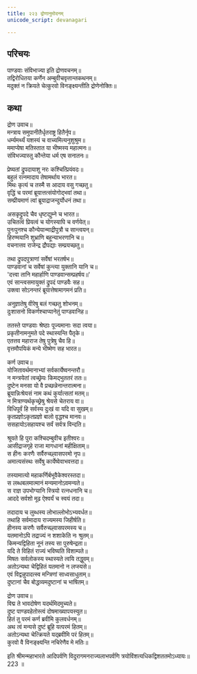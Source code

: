 ```yaml
---
title: २२३ द्रोणानुमोदनम्
unicode_script: devanagari

---
```

## परिचयः

पाण्डवाः संविभाज्या इति द्रोणवचनम्॥  
तद्विरोधितया कर्णेन अम्बुवीचवृत्तान्तकथनम्॥  
मदुक्तं न क्रियते चेत्कुरवो विनङ्क्ष्यन्तीति द्रोणेनोक्तिः॥  

## कथा

द्रोण उवाच॥  
मन्त्राय समुपानीतैर्धृतराष्ट्र हितैर्नृप॥  
धर्म्यमर्थ्यं यशस्यं च वाच्यमित्यनुशुश्रुम॥  
ममाप्येषा मतिस्तात या भीष्मस्य महात्मनः॥  
संविभज्यास्तु कौन्तेया धर्म एष सनातनः॥  

प्रेष्यतां द्रुपदायाशु नरः कश्चित्प्रियंवदः॥  
बहुलं रत्नमादाय तेषामर्थाय भारत॥  
मिथः कृत्यं च तस्मै स आदाय वसु गच्छतु॥  
वृद्धिं च परमां ब्रूयात्तत्संयोगोद्भवां तथा॥  
सम्प्रीयमाणं त्वां ब्रूयाद्राजन्दुर्योधनं तथा॥  

असकृद्द्रुपदे चैव धृष्टद्युम्ने च भारत॥  
उचितत्वं प्रियत्वं च योगस्यापि च वर्णयेत्॥  
पुनःपुनश्च कौन्येयान्माद्रीपुत्रौ च सान्त्वयन्॥  
हिरण्मयानि शुभ्राणि बहून्याभरणानि च॥  
वचनात्तव राजेन्द्र द्रौपद्याः सम्प्रयच्छतु॥  

तथा द्रुपदपुत्राणां सर्वेषां भरतर्षभ॥  
पाण्डवानां च सर्वेषां कुन्त्या युक्तानि यानि च॥  
'दत्त्वा तानि महार्हाणि पाण्डवान्सम्प्रहर्षय॥'  
एवं सान्त्वसमायुक्तं द्रुपदं पाण्डवैः सह॥  
उक्त्वा सोऽनन्तरं ब्रूयात्तेषामागमनं प्रति॥  

अनुज्ञातेषु वीरेषु बलं गच्छतु शोभनम्॥  
दुःशासनो विकर्णश्चाप्यानेतुं पाण्डवानिह॥  

ततस्ते पाण्डवाः श्रेष्ठाः पूज्यमानाः सदा त्वया॥  
प्रकृतीनामनुमते पदे स्थास्यन्ति पैतृके॥  
एतत्तव महाराज तेषु पुत्रेषु चैव हि॥  
वृत्तमौपयिकं मन्ये भीष्मेण सह भारत॥  

कर्ण उवाच॥  
योजितावर्थमानाभ्यां सर्वकार्येष्वनन्तरौ॥  
न मन्त्रयेतां त्वच्छ्रेयः किमद्भुततरं ततः॥  
दुष्टेन मनसा यो वै प्रच्छन्नेनान्तरात्मना॥  
ब्रूयान्निःश्रेयसं नाम कथं कुर्यात्सतां मतम्॥  
न मित्राण्यर्थकृच्छ्रेषु श्रेयसे चेतराय वा॥  
विधिपूर्वं हि सर्वस्य दुःखं वा यदि वा सुखम्॥  
कृतप्रज्ञोऽकृतप्रज्ञो बालो वृद्धश्च मानवः॥  
ससहायोऽसहायश्च सर्वं सर्वत्र विन्दति॥  

श्रूयते हि पुरा कश्चिदम्बुवीच इतीश्वरः॥  
आसीद्राजगृहे राजा मागधानां महीक्षिताम्॥  
स हीनः करणैः सर्वैरुच्छ्वासपरमो नृपः॥  
अमात्यसंस्थः सर्वेषु कार्येष्वेवाभवत्तदा॥  

तस्यामात्यो महाकर्णिर्बभूवैकेश्वरस्तदा॥  
स लब्धबलमात्मानं मन्यमानोऽवमन्यते॥  
स राज्ञ उपभोग्यानि स्त्रियो रत्नधनानि च॥  
आददे सर्वशो मूढ ऐश्वर्यं च स्वयं तदा॥  

तदादाय च लुब्धस्य लोभाल्लोभोऽभ्यवर्धत॥  
तथाहि सर्वमादाय राज्यमस्य जिहीर्षति॥  
हीनस्य करणैः सर्वैरुच्छ्वासपरमस्य च॥  
यतमानोऽपि तद्राज्यं न शशाकेति नः श्रुतम्॥  
किमन्यद्विहिता नूनं तस्य सा पुरुषेन्द्रता॥  
यदि ते विहितं राज्यं भविष्यति विशाम्पते॥  
मिषतः सर्वलोकस्य स्थास्यते त्वयि तद्धुवम्॥  
अतोऽन्यथा चेद्विहितं यतमानो न लप्स्यसे॥  
एवं विद्वन्नुपादत्स्व मन्त्रिणां साध्वसाधुताम्॥  
दुष्टानां चैव बोद्धव्यमदुष्टानां च भाषितम्॥  

द्रोण उवाच॥  
विद्म ते भावदोषेण यदर्थमिदमुच्यते॥  
दुष्ट पाण्डवहेतोस्त्वं दोषमाख्यापयस्युत॥  
हितं तु परमं कर्ण ब्रवीमि कुलवर्धनम्॥  
अथ त्वं मन्यसे दुष्टं ब्रूहि यत्परमं हितम्॥  
अतोऽन्यथा चेत्क्रियते यद्ब्रवीमि परं हितम्॥  
कुरवो वै विनङ्क्ष्यन्ति नचिरेणैव मे मतिः॥  

इति श्रीमन्महाभारते आदिपर्वणि विदुरागमनराज्यलाभपर्वणि त्रयोविंशत्यधिकद्विशततमोऽध्यायः॥  
223 ॥  